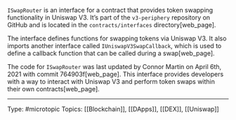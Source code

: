`ISwapRouter` is an interface for a contract that provides token swapping functionality in Uniswap V3. It’s part of the `v3-periphery` repository on GitHub and is located in the `contracts/interfaces` directory[web_page].

The interface defines functions for swapping tokens via Uniswap V3. It also imports another interface called `IUniswapV3SwapCallback`, which is used to define a callback function that can be called during a swap[web_page].

The code for `ISwapRouter` was last updated by Connor Martin on April 6th, 2021 with commit 764903f[web_page]. This interface provides developers with a way to interact with Uniswap V3 and perform token swaps within their own contracts[web_page].
___
Type: #microtopic 
Topics: [[Blockchain]], [[DApps]], [[DEX]], [[Uniswap]]

